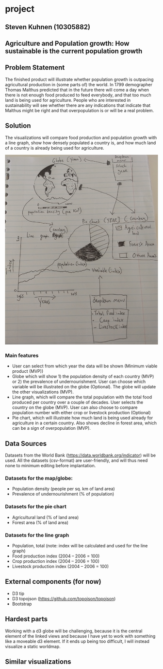 # project
## Steven Kuhnen (10305882)
## Agriculture and Population growth: How sustainable is the current population growth

## Problem Statement
The finished product will illustrate whether population growth is outpacing agricultural production in (some parts of) the world. In 1799 demographer Thomas Malthus predicted that in the future there will come a day when there is not enough food produced to feed everybody, and that too much land is being used for agriculture. People who are interested in sustainability will see whether there are any indications that indicate that Malthus might be right and that overpopulation is or will be a real problem.

## Solution
The visualizations will compare food production and population growth with a line graph, show how densely populated a country is, and how much land of a country is already being used for agriculture.

![drawn proposal](doc/proposal.jpg)

### Main features
- User can select from which year the data will be shown (Minimum viable product (MVP))
- Globe which will show 1) the population density of each country (MVP) or 2) the prevalence of undernourishment. User can choose which variable will be illustrated on the globe (Optional). The globe will update the other visualizations (MVP).
- Line graph, which will compare the total population with the total food produced per country over a couple of decades. User selects the country on the globe (MVP). User can also choose to compare population number with either crop or livestock production (Optional)
- Pie chart, which will illustrate how much land is being used already for agriculture in a certain country. Also shows decline in forest area, which can be a sign of overpopulation (MVP).

## Data Sources
Datasets from the World Bank (https://data.worldbank.org/indicator) will be used. All the datasets (csv-format) are user-friendly, and will thus need none to minimum editing before implantation.

### Datasets for the map/globe:
- Population density (people per sq. km of land area)
- Prevalence of undernourishment (% of population)

### Datasets for the pie chart
- Agricultural land (% of land area)
- Forest area (% of land area)

### Datasets for the line graph
- Population, total (note: index will be calculated and used for the line graph)
- Food production index (2004 – 2006 = 100)
- Crop production index (2004 – 2006 = 100)
- Livestock production index (2004 – 2006 = 100)

## External components (for now)
- D3 tip
- D3 topojson (https://github.com/topojson/topojson)
- Bootstrap

## Hardest parts
Working with a d3 globe will be challenging, because it is the central element of the linked views and because I have yet to work with something like a moveable d3 element. If it ends up being too difficult, I will instead visualize a static worldmap.

## Similar visualizations

